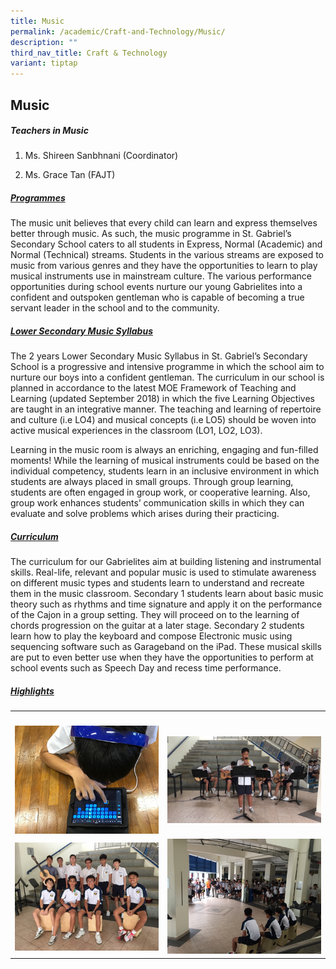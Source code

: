 ```yaml
---
title: Music
permalink: /academic/Craft-and-Technology/Music/
description: ""
third_nav_title: Craft & Technology
variant: tiptap
---
```

<h2>Music</h2>
<h5>Teachers in Music</h5>
<ol data-tight="true" class="tight">
<li>
<p>Ms. Shireen Sanbhnani (Coordinator)</p>
</li>
<li>
<p>Ms. Grace Tan (FAJT)</p>
</li>
</ol>
<h5><u>Programmes</u></h5>
<p>The music unit believes that every child can learn and express themselves
better through music. As such, the music programme in St. Gabriel’s Secondary
School caters to all students in Express, Normal (Academic) and Normal
(Technical) streams. Students in the various streams are exposed to music
from various genres and they have the opportunities to learn to play musical
instruments use in mainstream culture. The various performance opportunities
during school events nurture our young Gabrielites into a confident and
outspoken gentleman who is capable of becoming a true servant leader in
the school and to the community.</p>
<h5><u>Lower Secondary Music Syllabus</u></h5>
<p>The 2 years Lower Secondary Music Syllabus in St. Gabriel’s Secondary
School is a progressive and intensive programme in which the school aim
to nurture our boys into a confident gentleman. The curriculum in our school
is planned in accordance to the latest MOE Framework of Teaching and Learning
(updated September 2018) in which the five Learning Objectives are taught
in an integrative manner. The teaching and learning of repertoire and culture
(i.e LO4) and musical concepts (i.e LO5) should be woven into active musical
experiences in the classroom (LO1, LO2, LO3).</p>
<p>Learning in the music room is always an enriching, engaging and fun-filled
moments! While the learning of musical instruments could be based on the
individual competency, students learn in an inclusive environment in which
students are always placed in small groups. Through group learning, students
are often engaged in group work, or cooperative learning. Also, group work
enhances students’ communication skills in which they can evaluate and
solve problems which arises during their practicing.</p>
<h5><u>Curriculum</u></h5>
<p>The curriculum for our Gabrielites aim at building listening and instrumental
skills. Real-life, relevant and popular music is used to stimulate awareness
on different music types and students learn to understand and recreate
them in the music classroom. Secondary 1 students learn about basic music
theory such as rhythms and time signature and apply it on the performance
of the Cajon in a group setting. They will proceed on to the learning of
chords progression on the guitar at a later stage. Secondary 2 students
learn how to play the keyboard and compose Electronic music using sequencing
software such as Garageband on the iPad. These musical skills are put to
even better use when they have the opportunities to perform at school events
such as Speech Day and recess time performance.</p>
<h5><u>Highlights</u></h5>
<table style="minWidth: 50px">
<colgroup>
<col>
<col>
</colgroup>
<tbody>
<tr>
<th rowspan="1" colspan="1">
<p></p>
</th>
<th rowspan="1" colspan="1">
<p></p>
</th>
</tr>
<tr>
<td rowspan="1" colspan="1">
<div class="isomer-image-wrapper">
<img style="width: 100%" height="auto" width="100%" alt="" src="/images/Academic/Music/Music%20-%201.png">
</div>
</td>
<td rowspan="1" colspan="1">
<div class="isomer-image-wrapper">
<img style="width: 100%" height="auto" width="100%" alt="" src="/images/Academic/Music/Music%20-%202.png">
</div>
</td>
</tr>
<tr>
<td rowspan="1" colspan="1">
<div class="isomer-image-wrapper">
<img style="width: 100%" height="auto" width="100%" alt="" src="/images/Academic/Music/Music%20-%203.png">
</div>
</td>
<td rowspan="1" colspan="1">
<div class="isomer-image-wrapper">
<img style="width: 100%" height="auto" width="100%" alt="" src="/images/Academic/Music/Music%20-%204.png">
</div>
</td>
</tr>
</tbody>
</table>
<p></p>